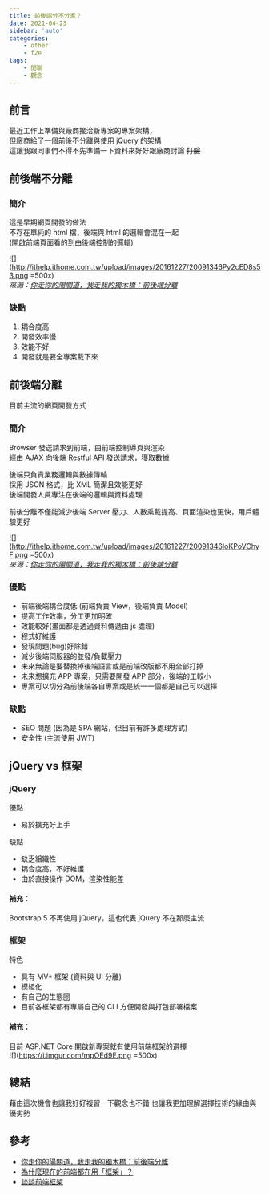 ```yaml
---
title: 前後端分不分家？
date: 2021-04-23
sidebar: 'auto'
categories:
    - other
    - f2e
tags:
    - 閒聊
    - 觀念
---
```


## 前言

最近工作上準備與廠商接洽新專案的專案架構，<br>
但廠商給了一個前後不分離與使用 jQuery 的架構<br>
這讓我跟同事們不得不先準備一下資料來好好跟廠商討論 ~~打臉~~<br>

## 前後端不分離

### 簡介

這是早期網頁開發的做法<br>
不存在單純的 html 檔，後端與 html 的邏輯會混在一起<br>
(開啟前端頁面看的到由後端控制的邏輯)<br>

![](http://ithelp.ithome.com.tw/upload/images/20161227/20091346Py2cED8s53.png =500x) <br>
_來源：[你走你的陽關道，我走我的獨木橋：前後端分離](https://ithelp.ithome.com.tw/articles/10187675)_

### 缺點

1. 耦合度高
2. 開發效率慢
3. 效能不好
4. 開發就是要全專案載下來

## 前後端分離

目前主流的網頁開發方式

### 簡介

Browser 發送請求到前端，由前端控制導頁與渲染<br>
經由 AJAX 向後端 Restful API 發送請求，獲取數據<br>

後端只負責業務邏輯與數據傳輸<br>
採用 JSON 格式，比 XML 簡潔且效能更好<br>
後端開發人員專注在後端的邏輯與資料處理<br>

前後分離不僅能減少後端 Server 壓力、人數乘載提高、頁面渲染也更快，用戶體驗更好

![](http://ithelp.ithome.com.tw/upload/images/20161227/20091346IoKPoVChyF.png =500x) <br>
_來源：[你走你的陽關道，我走我的獨木橋：前後端分離](https://ithelp.ithome.com.tw/articles/10187675)_

### 優點

-   前端後端耦合度低 (前端負責 View，後端負責 Model)
-   提高工作效率，分工更加明確
-   效能較好(畫面都是透過資料傳遞由 js 處理)
-   程式好維護
-   發現問題(bug)好除錯
-   減少後端伺服器的並發/負載壓力
-   未來無論是要替換掉後端語言或是前端改版都不用全部打掉
-   未來想擴充 APP 專案，只需要開發 APP 部分，後端的工較小
-   專案可以切分為前後端各自專案或是統一一個都是自己可以選擇

### 缺點

-   SEO 問題 (因為是 SPA 網站，但目前有許多處理方式)
-   安全性 (主流使用 JWT)

## jQuery vs 框架

### jQuery

優點

-   易於擴充好上手

缺點

-   缺乏組織性
-   耦合度高，不好維護
-   由於直接操作 DOM，渲染性能差

#### 補充：

Bootstrap 5 不再使用 jQuery，這也代表 jQuery 不在那麼主流

### 框架

特色

-   具有 MV\* 框架 (資料與 UI 分離)
-   模組化
-   有自己的生態圈
-   目前各框架都有專屬自己的 CLI 方便開發與打包部署檔案

#### 補充：

目前 ASP.NET Core 開啟新專案就有使用前端框架的選擇 <br>
![](https://i.imgur.com/mpOEd9E.png =500x)

## 總結

藉由這次機會也讓我好好複習一下觀念也不錯
也讓我更加理解選擇技術的緣由與優劣勢

## 參考

-   [你走你的陽關道，我走我的獨木橋：前後端分離](https://ithelp.ithome.com.tw/articles/10187675)
-   [為什麼現在的前端都在用「框架」？](https://ithelp.ithome.com.tw/articles/10224417)
-   [談談前端框架](https://kuro.tw/posts/2019/07/31/%E8%AB%87%E8%AB%87%E5%89%8D%E7%AB%AF%E6%A1%86%E6%9E%B6/)

